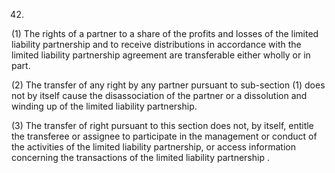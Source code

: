 42.

(1) The rights of a partner to a share of the profits and losses of the limited liability partnership and to receive distributions in accordance with the limited liability partnership agreement are transferable either wholly or in part.

(2) The transfer of any right by any partner pursuant to sub-section (1) does not by itself cause the disassociation of the partner or a dissolution and winding up of the limited liability partnership.

(3) The transfer of right pursuant to this section does not, by itself, entitle the transferee or assignee to participate in the management or conduct of the activities of the limited liability partnership, or access information concerning the transactions of the limited liability partnership .
